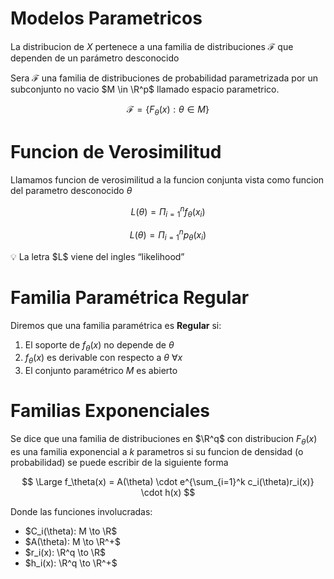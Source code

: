 # Modelos Parametricos

La distribucion de $X$ pertenece a una familia de distribuciones $\mathcal F$ que dependen de un parámetro desconocido

Sera $\mathcal F$ una familia de distribuciones de probabilidad parametrizada por un subconjunto no vacio $M \in \R^p$ llamado espacio parametrico.

$$
\mathcal F = \{ F_\theta(x): \theta \in M\}
$$

# Funcion de Verosimilitud

Llamamos funcion de verosimilitud a la funcion conjunta vista como funcion del parametro desconocido $\theta$

$$
L(\theta) =  \Pi_{i=1}^n f_\theta(x_i)
$$

$$
L(\theta) =  \Pi_{i=1}^n p_\theta(x_i)
$$

<aside>
💡 La letra $L$ viene del ingles “likelihood”

</aside>

# Familia Paramétrica Regular

Diremos que una familia paramétrica es **Regular** si:

1. El soporte de $f_\theta(x)$ no depende de $\theta$
2. $f_\theta(x)$ es derivable con respecto a  $\theta\  \forall x$
3. El conjunto paramétrico $M$ es abierto

# Familias Exponenciales

Se dice que una familia de distribuciones en $\R^q$ con distribucion $F_\theta(x)$ es una familia exponencial a $k$ parametros si su funcion de densidad (o probabilidad) se puede escribir de la siguiente forma

$$
\Large f_\theta(x) = A(\theta) \cdot e^{\sum_{i=1}^k c_i(\theta)r_i(x)} \cdot h(x)
$$

Donde las funciones involucradas:

- $C_i(\theta): M \to \R$
- $A(\theta): M \to \R^+$
- $r_i(x): \R^q \to \R$
- $h_i(x): \R^q \to \R^+$